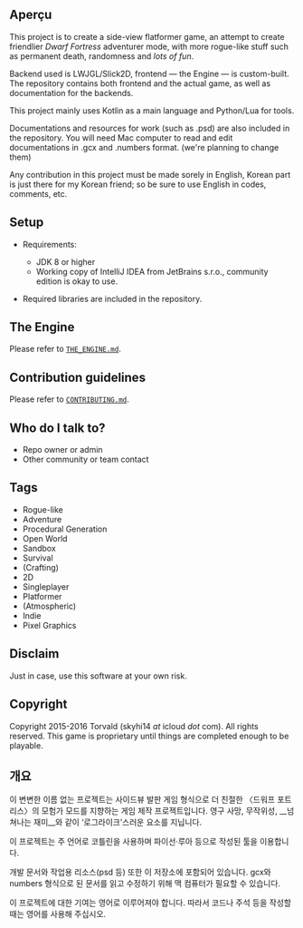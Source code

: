## Aperçu ##

This project is to create a side-view flatformer game, an attempt to create friendlier *Dwarf Fortress* adventurer mode, with more rogue-like stuff such as permanent death, randomness and *lots of fun*.

Backend used is LWJGL/Slick2D, frontend — the Engine — is custom-built. The repository contains both frontend and the actual game, as well as documentation for the backends.

This project mainly uses Kotlin as a main language and Python/Lua for tools.

Documentations and resources for work (such as .psd) are also included in the repository. You will need Mac computer to read and edit documentations in .gcx and .numbers format. (we're planning to change them)

Any contribution in this project must be made sorely in English, Korean part is just there for my Korean friend; so be sure to use English in codes, comments, etc.

## Setup ##

* Requirements:
    - JDK 8 or higher
    - Working copy of IntelliJ IDEA from JetBrains s.r.o., community edition is okay to use.
  
* Required libraries are included in the repository.


## The Engine ##

Please refer to [```THE_ENGINE.md```](THE_ENGINE.md).


## Contribution guidelines ##

Please refer to [```CONTRIBUTING.md```](CONTRIBUTING.md).

## Who do I talk to? ##

* Repo owner or admin
* Other community or team contact


## Tags ##

* Rogue-like
* Adventure
* Procedural Generation
* Open World
* Sandbox
* Survival
* (Crafting)
* 2D
* Singleplayer
* Platformer
* (Atmospheric)
* Indie
* Pixel Graphics


## Disclaim ##

Just in case, use this software at your own risk.


## Copyright ##

Copyright 2015-2016 Torvald (skyhi14 _at_ icloud _dot_ com). All rights reserved. This game is proprietary until things are completed enough to be playable.


## 개요 ##

이 변변한 이름 없는 프로젝트는 사이드뷰 발판 게임 형식으로 더 친절한 〈드워프 포트리스〉의 모험가 모드를 지향하는 게임 제작 프로젝트입니다. 영구 사망, 무작위성, __넘쳐나는 재미__와 같이 ‘로그라이크’스러운 요소를 지닙니다.

이 프로젝트는 주 언어로 코틀린을 사용하며 파이선·루아 등으로 작성된 툴을 이용합니다.

개발 문서와 작업용 리소스(psd 등) 또한 이 저장소에 포함되어 있습니다. gcx와 numbers 형식으로 된 문서를 읽고 수정하기 위해 맥 컴퓨터가 필요할 수 있습니다.

이 프로젝트에 대한 기여는 영어로 이루어져야 합니다. 따라서 코드나 주석 등을 작성할 때는 영어를 사용해 주십시오.
